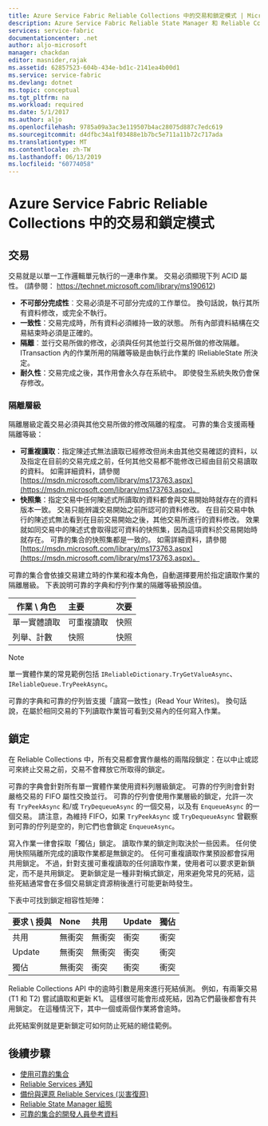 ```yaml
---
title: Azure Service Fabric Reliable Collections 中的交易和鎖定模式 | Microsoft Docs
description: Azure Service Fabric Reliable State Manager 和 Reliable Collections 交易和鎖定。
services: service-fabric
documentationcenter: .net
author: aljo-microsoft
manager: chackdan
editor: masnider,rajak
ms.assetid: 62857523-604b-434e-bd1c-2141ea4b00d1
ms.service: service-fabric
ms.devlang: dotnet
ms.topic: conceptual
ms.tgt_pltfrm: na
ms.workload: required
ms.date: 5/1/2017
ms.author: aljo
ms.openlocfilehash: 9785a09a3ac3e119507b4ac28075d887c7edc619
ms.sourcegitcommit: d4dfbc34a1f03488e1b7bc5e711a11b72c717ada
ms.translationtype: MT
ms.contentlocale: zh-TW
ms.lasthandoff: 06/13/2019
ms.locfileid: "60774058"
---
```

# <a name="transactions-and-lock-modes-in-azure-service-fabric-reliable-collections"></a>Azure Service Fabric Reliable Collections 中的交易和鎖定模式

## <a name="transaction"></a>交易
交易就是以單一工作邏輯單元執行的一連串作業。
交易必須顯現下列 ACID 屬性。 (請參閱： https://technet.microsoft.com/library/ms190612)
* **不可部分完成性**︰交易必須是不可部分完成的工作單位。 換句話說，執行其所有資料修改，或完全不執行。
* **一致性**：交易完成時，所有資料必須維持一致的狀態。 所有內部資料結構在交易結束時必須是正確的。
* **隔離**︰並行交易所做的修改，必須與任何其他並行交易所做的修改隔離。 ITransaction 內的作業所用的隔離等級是由執行此作業的 IReliableState 所決定。
* **耐久性**：交易完成之後，其作用會永久存在系統中。 即使發生系統失敗仍會保存修改。

### <a name="isolation-levels"></a>隔離層級
隔離層級定義交易必須與其他交易所做的修改隔離的程度。
可靠的集合支援兩種隔離等級：

* **可重複讀取**：指定陳述式無法讀取已經修改但尚未由其他交易確認的資料，以及指定在目前的交易完成之前，任何其他交易都不能修改已經由目前交易讀取的資料。 如需詳細資料，請參閱 [https://msdn.microsoft.com/library/ms173763.aspx](https://msdn.microsoft.com/library/ms173763.aspx)。
* **快照集**：指定交易中任何陳述式所讀取的資料都會與交易開始時就存在的資料版本一致。
  交易只能辨識交易開始之前所認可的資料修改。
  在目前交易中執行的陳述式無法看到在目前交易開始之後，其他交易所進行的資料修改。
  效果就如同交易中的陳述式會取得認可資料的快照集，因為這項資料於交易開始時就存在。
  可靠的集合的快照集都是一致的。
  如需詳細資料，請參閱 [https://msdn.microsoft.com/library/ms173763.aspx](https://msdn.microsoft.com/library/ms173763.aspx)。

可靠的集合會依據交易建立時的作業和複本角色，自動選擇要用於指定讀取作業的隔離層級。
下表說明可靠的字典和佇列作業的隔離等級預設值。

| 作業 \ 角色 | 主要 | 次要 |
| --- |:--- |:--- |
| 單一實體讀取 |可重複讀取 |快照 |
| 列舉、計數 |快照 |快照 |

> [!NOTE]
> 單一實體作業的常見範例包括 `IReliableDictionary.TryGetValueAsync`、`IReliableQueue.TryPeekAsync`。
> 

可靠的字典和可靠的佇列皆支援「讀寫一致性」(Read Your Writes)。
換句話說，在屬於相同交易的下列讀取作業皆可看到交易內的任何寫入作業。

## <a name="locks"></a>鎖定
在 Reliable Collections 中，所有交易都會實作嚴格的兩階段鎖定：在以中止或認可來終止交易之前，交易不會釋放它所取得的鎖定。

可靠的字典會針對所有單一實體作業使用資料列層級鎖定。
可靠的佇列則會針對嚴格交易的 FIFO 屬性交換並行。
可靠的佇列會使用作業層級的鎖定，允許一次有 `TryPeekAsync` 和/或 `TryDequeueAsync` 的一個交易，以及有 `EnqueueAsync` 的一個交易。
請注意，為維持 FIFO，如果 `TryPeekAsync` 或 `TryDequeueAsync` 曾觀察到可靠的佇列是空的，則它們也會鎖定 `EnqueueAsync`。

寫入作業一律會採取「獨佔」鎖定。
讀取作業的鎖定則取決於一些因素。
任何使用快照隔離所完成的讀取作業都是無鎖定的。
任何可重複讀取作業預設都會採用共用鎖定。
不過，針對支援可重複讀取的任何讀取作業，使用者可以要求更新鎖定，而不是共用鎖定。
更新鎖定是一種非對稱式鎖定，用來避免常見的死結，這些死結通常會在多個交易鎖定資源稍後進行可能更新時發生。

下表中可找到鎖定相容性矩陣：

| 要求 \ 授與 | None | 共用 | Update | 獨佔 |
| --- |:--- |:--- |:--- |:--- |
| 共用 |無衝突 |無衝突 |衝突 |衝突 |
| Update |無衝突 |無衝突 |衝突 |衝突 |
| 獨佔 |無衝突 |衝突 |衝突 |衝突 |

Reliable Collections API 中的逾時引數是用來進行死結偵測。
例如，有兩筆交易 (T1 和 T2) 嘗試讀取和更新 K1。
這樣很可能會形成死結，因為它們最後都會有共用鎖定。
在這種情況下，其中一個或兩個作業將會逾時。

此死結案例就是更新鎖定可如何防止死結的絕佳範例。

## <a name="next-steps"></a>後續步驟
* [使用可靠的集合](service-fabric-work-with-reliable-collections.md)
* [Reliable Services 通知](service-fabric-reliable-services-notifications.md)
* [備份與還原 Reliable Services (災害復原)](service-fabric-reliable-services-backup-restore.md)
* [Reliable State Manager 組態](service-fabric-reliable-services-configuration.md)
* [可靠的集合的開發人員參考資料](https://msdn.microsoft.com/library/azure/microsoft.servicefabric.data.collections.aspx)


